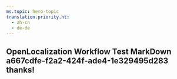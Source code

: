 ```yaml
---
ms.topic: hero-topic
translation.priority.ht: 
  - zh-cn
  - de-de
---
```

## OpenLocalization Workflow Test MarkDown a667cdfe-f2a2-424f-ade4-1e329495d283 thanks!

